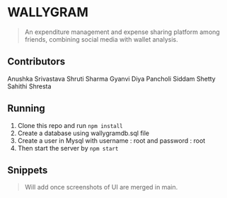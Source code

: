 # WALLYGRAM

> An expenditure management and expense sharing platform among friends, combining social media with wallet analysis.

## Contributors
Anushka Srivastava
Shruti Sharma
Gyanvi
Diya Pancholi
Siddam Shetty Sahithi Shresta

## Running

1.  Clone this repo and run `npm install`
2.  Create a database using wallygramdb.sql file
3.  Create a user in Mysql with username : root and password : root
4.  Then start the server by `npm start`

## Snippets

> Will add once screenshots of UI are merged in main.
